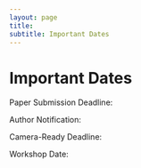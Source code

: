 ```yaml
---
layout: page
title: 
subtitle: Important Dates
---
```


# Important Dates

Paper Submission Deadline:

Author Notification:

Camera-Ready Deadline: 

Workshop Date: 
